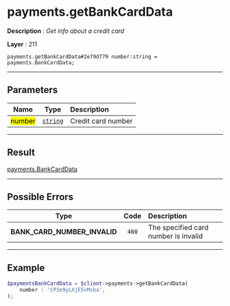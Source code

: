# payments.getBankCardData

**Description** : *Get info about a credit card*

**Layer** : 211

```tl
payments.getBankCardData#2e79d779 number:string = payments.BankCardData;
```

---

## Parameters

| Name | Type | Description |
| :---: | :---: | :--- |
| <mark>number</mark> | [`string`](type/string) | Credit card number |

---

## Result

[payments.BankCardData](type/payments.BankCardData)

---

## Possible Errors

| Type | Code | Description |
| :---: | :---: | :--- |
| **BANK_CARD_NUMBER_INVALID** | `400` | The specified card number is invalid |

---

## Example

```php
$paymentsBankCardData = $client->payments->getBankCardData(
	number : 'CP3e9yLXjE5vMsba',
);
```
